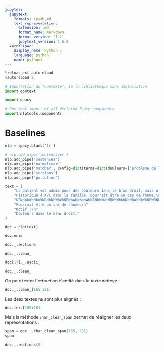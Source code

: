 ```yaml
---
jupyter:
  jupytext:
    formats: ipynb,md
    text_representation:
      extension: .md
      format_name: markdown
      format_version: '1.2'
      jupytext_version: 1.6.0
  kernelspec:
    display_name: Python 3
    language: python
    name: python3
---
```


```python
%reload_ext autoreload
%autoreload 2
```

```python
# Importation du "contexte", ie la bibliothèque sans installation
import context
```

```python
import spacy
```

```python
# One-shot import of all declared Spacy components
import nlptools.components
```

# Baselines

```python
nlp = spacy.blank('fr')
```

```python
# nlp.add_pipe('sentencizer')
nlp.add_pipe('sentences')
nlp.add_pipe('normaliser')
nlp.add_pipe('matcher', config=dict(terms=dict(douleurs=['probleme de locomotion', 'douleurs']), attr='NORM'))
nlp.add_pipe('sections')
nlp.add_pipe('pollution')
```

```python
text = (
    "Le patient est admis pour des douleurs dans le bras droit, mais n'a pas de problème de locomotion. "
    "Historique d'AVC dans la famille. pourrait être un cas de rhume.\n"
    "NBNbWbWbNbWbNBNbNbWbWbNBNbWbNbNbWbNBNbWbNbNBWbWbNbNbNBWbNbWbNbWBNbNbWbNbNBNbWbWbNbWBNbNbWbNBNbWbWbNb\n"
    "Pourrait être un cas de rhume.\n"
    "Motif :\n"
    "Douleurs dans le bras droit."
)
```

```python
doc = nlp(text)
```

```python
doc.ents
```

```python
doc._.sections
```

```python
doc._.clean_
```

```python
doc[17]._.ascii_
```

```python
doc._.clean_
```

On peut tester l'extraction d'entité dans le texte nettoyé :

```python
doc._.clean_[165:181]
```

Les deux textes ne sont plus alignés :

```python
doc.text[165:181]
```

Mais la méthode `char_clean_span` permet de réaligner les deux représentations :

```python
span = doc._.char_clean_span(165, 181)
span
```

```python
doc._.sections[0]
```

```python

```
